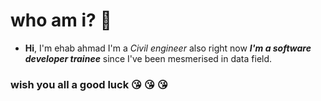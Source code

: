  # who am i? :slightly_frowning_face:
- **Hi**, I'm ehab ahmad I'm a *Civil engineer* also right now ***I'm a software developer trainee*** since I've been mesmerised in data field.
### wish you all a good luck :kissing_heart: :kissing_heart: :kissing_heart:
